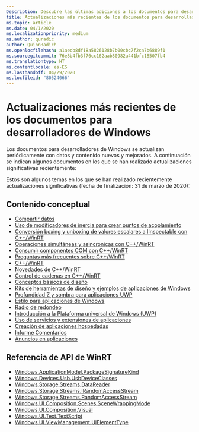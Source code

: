 ```yaml
---
Description: Descubre las últimas adiciones a los documentos para desarrolladores de Windows.
title: Actualizaciones más recientes de los documentos para desarrolladores de Windows
ms.topic: article
ms.date: 04/1/2020
ms.localizationpriority: medium
ms.author: quradic
author: QuinnRadich
ms.openlocfilehash: a1aecb8df18a5826128b7b00cbc7f2ca7b6889f1
ms.sourcegitcommit: 76e8b4fb3f76cc162aab80982a441bfc18507fb4
ms.translationtype: HT
ms.contentlocale: es-ES
ms.lasthandoff: 04/29/2020
ms.locfileid: "80524066"
---
```

# <a name="latest-updates-to-the-windows-developer-docs"></a>Actualizaciones más recientes de los documentos para desarrolladores de Windows

Los documentos para desarrolladores de Windows se actualizan periódicamente con datos y contenido nuevos y mejorados. A continuación se indican algunos documentos en los que se han realizado actualizaciones significativas recientemente:

Estos son algunos temas en los que se han realizado recientemente actualizaciones significativas (fecha de finalización: 31 de marzo de 2020):

## <a name="conceptual-content"></a>Contenido conceptual

<ul>
<li><a href="https://docs.microsoft.com/windows/uwp/app-to-app/share-data">Compartir datos</a></li>
<li><a href="https://docs.microsoft.com/windows/uwp/composition/inertia-modifiers">Uso de modificadores de inercia para crear puntos de acoplamiento</a></li>
<li><a href="https://docs.microsoft.com/windows/uwp/cpp-and-winrt-apis/boxing">Conversión boxing y unboxing de valores escalares a IInspectable con C++/WinRT</a></li>
<li><a href="https://docs.microsoft.com/windows/uwp/cpp-and-winrt-apis/concurrency">Operaciones simultáneas y asincrónicas con C++/WinRT</a></li>
<li><a href="https://docs.microsoft.com/windows/uwp/cpp-and-winrt-apis/consume-com">Consumir componentes COM con C++/WinRT</a></li>
<li><a href="https://docs.microsoft.com/windows/uwp/cpp-and-winrt-apis/faq">Preguntas más frecuentes sobre C++/WinRT</a></li>
<li><a href="https://docs.microsoft.com/windows/uwp/cpp-and-winrt-apis/index">C++/WinRT</a></li>
<li><a href="https://docs.microsoft.com/windows/uwp/cpp-and-winrt-apis/news">Novedades de C++/WinRT</a></li>
<li><a href="https://docs.microsoft.com/windows/uwp/cpp-and-winrt-apis/strings">Control de cadenas en C++/WinRT</a></li>
<li><a href="https://docs.microsoft.com/windows/uwp/design/basics/index">Conceptos básicos de diseño</a></li>
<li><a href="https://docs.microsoft.com/windows/uwp/design/downloads/index">Kits de herramientas de diseño y ejemplos de aplicaciones de Windows</a></li>
<li><a href="https://docs.microsoft.com/windows/uwp/design/layout/depth-shadow">Profundidad Z y sombra para aplicaciones UWP</a></li>
<li><a href="https://docs.microsoft.com/windows/uwp/design/style/index">Estilo para aplicaciones de Windows</a></li>
<li><a href="https://docs.microsoft.com/windows/uwp/design/style/rounded-corner">Radio de redondeo</a></li>
<li><a href="https://docs.microsoft.com/windows/uwp/get-started/index">Introducción a la Plataforma universal de Windows (UWP)</a></li>
<li><a href="https://docs.microsoft.com/windows/uwp/launch-resume/app-services">Uso de servicios y extensiones de aplicaciones</a></li>
<li><a href="https://docs.microsoft.com/windows/uwp/launch-resume/hosted-apps">Creación de aplicaciones hospedadas</a></li>
<li><a href="https://docs.microsoft.com/windows/uwp/publish/feedback-report">Informe Comentarios</a></li>
<li><a href="https://docs.microsoft.com/windows/uwp/publish/in-app-ads">Anuncios en aplicaciones</a></li>
</ul>

## <a name="winrt-api-reference"></a>Referencia de API de WinRT

<ul>
<li><a href="https://docs.microsoft.com/uwp/api/windows.applicationmodel.packagesignaturekind">Windows.ApplicationModel.PackageSignatureKind</a></li>
<li><a href="https://docs.microsoft.com/uwp/api/windows.devices.usb.usbdeviceclasses">Windows.Devices.Usb.UsbDeviceClasses</a></li>
<li><a href="https://docs.microsoft.com/uwp/api/windows.storage.streams.datareader">Windows.Storage.Streams.DataReader</a></li>
<li><a href="https://docs.microsoft.com/uwp/api/windows.storage.streams.irandomaccessstream">Windows.Storage.Streams.IRandomAccessStream</a></li>
<li><a href="https://docs.microsoft.com/uwp/api/windows.storage.streams.randomaccessstream">Windows.Storage.Streams.RandomAccessStream</a></li>
<li><a href="https://docs.microsoft.com/uwp/api/windows.ui.composition.scenes.scenewrappingmode">Windows.UI.Composition.Scenes.SceneWrappingMode</a></li>
<li><a href="https://docs.microsoft.com/uwp/api/windows.ui.composition.visual">Windows.UI.Composition.Visual</a></li>
<li><a href="https://docs.microsoft.com/uwp/api/windows.ui.text.textscript">Windows.UI.Text.TextScript</a></li>
<li><a href="https://docs.microsoft.com/uwp/api/windows.ui.viewmanagement.uielementtype">Windows.UI.ViewManagement.UIElementType</a></li>
</ul>

